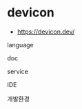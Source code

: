 # devicon

<link rel="stylesheet" type='text/css' href="https://cdn.jsdelivr.net/gh/devicons/devicon@latest/devicon.min.css" />

- <https://devicon.dev/>



<i class="devicon-unity-plain"></i>

language
<i class="devicon-csharp-line"></i>
<i class="devicon-python-plain-wordmark"></i>
<i class="devicon-clojure-plain"></i> <i class="devicon-clojurescript-plain"></i>

doc
<i class="devicon-markdown-original"></i>

service
<i class="devicon-github-original-wordmark"></i>
<i class="devicon-docker-plain-wordmark"></i>
<i class="devicon-jenkins-line"></i>

IDE
<i class="devicon-emacs-original"></i>
<i class="devicon-vscode-plain-wordmark"></i>
                                                            
개발환경          
<i class="devicon-windows8-original"></i>
<i class="devicon-linux-plain"></i>
<i class="devicon-apple-original"></i>
        